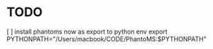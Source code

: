 # TODO

[ ] install phantoms now as export to python env
    export PYTHONPATH="/Users/macbook/CODE/PhantoMS:$PYTHONPATH"
